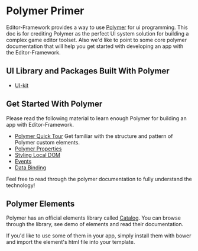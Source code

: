 # Polymer Primer

Editor-Framework provides a way to use [Polymer](polymer-project.org) for ui programming. This doc is for crediting Polymer as the perfect UI system solution for building a complex game editor toolset. Also we'd like to point to some core polymer documentation that will help you get started with developing an app with the Editor-Framework.

## UI Library and Packages Built With Polymer

- [UI-kit](https://github.com/fireball-packages/ui-kit)

## Get Started With Polymer

Please read the following material to learn enough Polymer for building an app with Editor-Framework.

- [Polymer Quick Tour](https://www.polymer-project.org/1.0/docs/start/quick-tour.html) Get familiar with the structure and pattern of Polymer custom elements.
- [Polymer Properties](https://www.polymer-project.org/1.0/docs/devguide/properties.html)
- [Styling Local DOM](https://www.polymer-project.org/1.0/docs/devguide/styling.html)
- [Events](https://www.polymer-project.org/1.0/docs/devguide/events.html)
- [Data Binding](https://www.polymer-project.org/1.0/docs/devguide/data-binding.html)

Feel free to read through the polymer documentation to fully understand the technology!

## Polymer Elements

Polymer has an official elements library called [Catalog](https://elements.polymer-project.org/). You can browse through the library, see demo of elements and read their documentation.

If you'd like to use some of them in your app, simply install them with bower and import the element's html file into your template.
